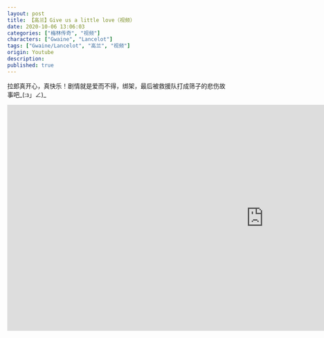 ```yaml
---
layout: post
title: 【高兰】Give us a little love（视频）
date: 2020-10-06 13:06:03
categories: ["梅林传奇", "视频"]
characters: ["Gwaine", "Lancelot"]
tags: ["Gwaine/Lancelot", "高兰", "视频"]
origin: Youtube
description: 
published: true
---
```


拉郎真开心，真快乐！剧情就是爱而不得，绑架，最后被救援队打成筛子的悲伤故事吧\_(:з」∠)\_

<iframe width="1183" height="521" src="https://www.youtube.com/embed/bv9UUAnKxgI" frameborder="0" allow="accelerometer; autoplay; clipboard-write; encrypted-media; gyroscope; picture-in-picture" allowfullscreen></iframe>
